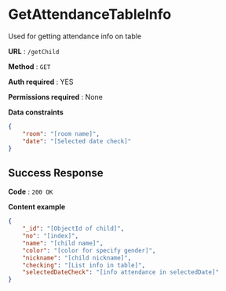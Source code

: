 # GetAttendanceTableInfo

Used for getting attendance info on table

**URL** : `/getChild`

**Method** : `GET`

**Auth required** : YES

**Permissions required** :  None

**Data constraints**

```json
{
    "room": "[room name]",
    "date": "[Selected date check]"
}
```

## Success Response

**Code** : `200 OK` 

**Content example**

```json
{
    "_id": "[ObjectId of child]",
    "no": "[index]",
    "name": "[child name]",
    "color": "[color for specify gender]",
    "nickname": "[child nickname]",
    "checking": "[List info in table]",
    "selectedDateCheck": "[info attendance in selectedDate]"
}
```

